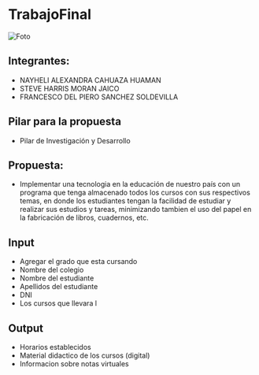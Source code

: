 # TrabajoFinal

![Foto](http://www.usat.edu.pe/web/wp-content/uploads/2017/09/invetigacion.jpg)

## Integrantes:
* NAYHELI ALEXANDRA CAHUAZA HUAMAN
* STEVE HARRIS MORAN JAICO
* FRANCESCO DEL PIERO SANCHEZ SOLDEVILLA

## Pilar para la propuesta
* Pilar de Investigación y Desarrollo

## Propuesta:
* Implementar una tecnologia en la educación de nuestro país con un programa que tenga almacenado todos los cursos con sus respectivos temas, en donde los estudiantes tengan la facilidad de estudiar y realizar sus estudios y tareas, minimizando tambien el uso del papel en la fabricación de libros, cuadernos, etc.

## Input
* Agregar el grado que esta cursando
* Nombre del colegio
* Nombre del estudiante
* Apellidos del estudiante
* DNI
* Los cursos que llevara l

## Output
* Horarios establecidos
* Material didactico de los cursos (digital)
* Informacion sobre notas virtuales